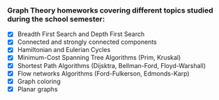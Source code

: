 ### Graph Theory homeworks covering different topics studied during the school semester:
- [x] Breadth First Search and Depth First Search 
- [x] Connected and strongly connected components
- [x] Hamiltonian and Eulerian Cycles
- [x] Minimum-Cost Spanning Tree Algorithms (Prim, Kruskal) 
- [x] Shortest Path Algorithms (Dijsktra, Bellman-Ford, Floyd-Warshall)
- [x] Flow networks Algorithms (Ford-Fulkerson, Edmonds-Karp)
- [x] Graph coloring
- [x] Planar graphs
